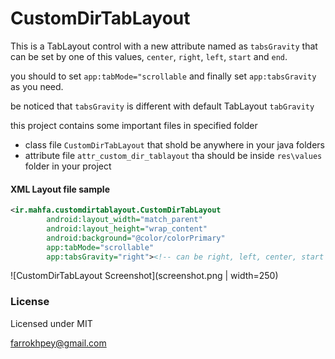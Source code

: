 # CustomDirTabLayout

This is a TabLayout control with a new attribute named as `tabsGravity` that can be set by one of this values, `center`, `right`, `left`, `start` and `end`.

you should to set `app:tabMode="scrollable` and finally set `app:tabsGravity` as you need.

be noticed that `tabsGravity` is different with default TabLayout `tabGravity`

this project contains some important files in specified folder

* class file `CustomDirTabLayout` that shold be anywhere in your java folders
* attribute file `attr_custom_dir_tablayout` tha should be inside `res\values` folder in your project
 
#### XML Layout file sample

```xml
<ir.mahfa.customdirtablayout.CustomDirTabLayout
        android:layout_width="match_parent"
        android:layout_height="wrap_content"
        android:background="@color/colorPrimary"
        app:tabMode="scrollable"
        app:tabsGravity="right"><!-- can be right, left, center, start or end -->
```

 ![CustomDirTabLayout Screenshot](screenshot.png | width=250)



### License
Licensed under MIT

farrokhpey@gmail.com
